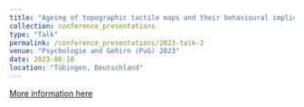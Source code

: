 ```yaml
---
title: "Ageing of topographic tactile maps and their behavioural implications"
collection: conference_presentations
type: "Talk"
permalink: /conference_presentations/2023-talk-2
venue: "Psychologie and Gehirn (PuG) 2023"
date: 2023-06-10
location: "Tübingen, Deutschland"
---
```


[More information here](https://pug2023.de/home/en/)